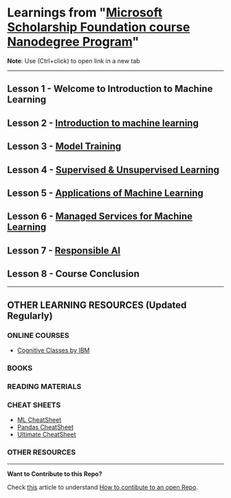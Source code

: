 # Learnings from **"[Microsoft Scholarship Foundation course Nanodegree Program](https://sites.google.com/udacity.com/microsoftazurechallenge)"**

**Note**: Use (Ctrl+click) to open link in a new tab

***

## Lesson 1 - Welcome to Introduction to Machine Learning

## Lesson 2 - [Introduction to machine learning](L2_Intro_Machine_Learning/README.md)

## Lesson 3 - [Model Training](L3_Model_Training/README.md)

## Lesson 4 - [Supervised & Unsupervised Learning](L4_Supervised_Unsupervised_Learning/README.md)

## Lesson 5 - [Applications of Machine Learning](L5_Applications_Machine_Learning/README.md)

## Lesson 6 - [Managed Services for Machine Learning](L6_Managed_Services_Machine_Learning/README.md)

## Lesson 7 - [Responsible AI](L7_Responsible_AI/README.md)

## Lesson 8 - Course Conclusion

***

## OTHER LEARNING RESOURCES (Updated Regularly)

### ONLINE COURSES

- [Cognitive Classes by IBM](https://cognitiveclass.ai/)

### BOOKS


### READING MATERIALS


### CHEAT SHEETS

- [ML CheatSheet](Resources/MLCheatSheet.pdf)
- [Pandas CheatSheet](Resources/pandas-cheat-sheet-fixed.pdf)
- [Ultimate CheatSheet](Resources/Ultimate_Cheat_sheet_DS_ML_RL_DE.pdf)

### OTHER RESOURCES

***

**Want to Contribute to this Repo?**

Check [this](https://akrabat.com/the-beginners-guide-to-contributing-to-a-github-project/) article to understand [How to contibute to an open Repo](https://akrabat.com/the-beginners-guide-to-contributing-to-a-github-project/).
